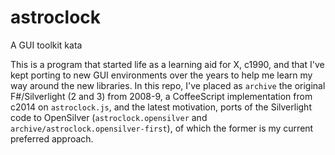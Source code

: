 # astroclock
A GUI toolkit kata

This is a program that started life as a learning aid for X, c1990, and that I've kept porting to new GUI environments over the years to help me learn my way around the new libraries.  In this repo, I've placed as `archive` the original F#/Silverlight (2 and 3) from 2008-9, a CoffeeScript implementation from c2014 on `astroclock.js`, and the latest motivation, ports of the Silverlight code to OpenSilver (`astroclock.opensilver` and `archive/astroclock.opensilver-first`), of which the former is my current preferred approach.



